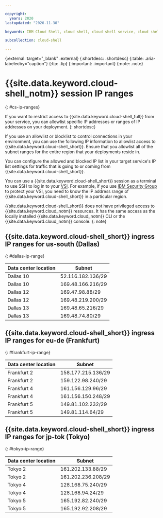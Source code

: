```yaml
---

copyright:
  years: 2020
lastupdated: "2020-11-30"

keywords: IBM Cloud Shell, cloud shell, cloud shell service, cloud shell ip addresses, cloud shell allowlist, cloud shell blocklist

subcollection: cloud-shell

---
```


{:external: target="_blank" .external}
{:shortdesc: .shortdesc}
{:table: .aria-labeledby="caption"}
{:tip: .tip}
{:important: .important}
{:note: .note}

# {{site.data.keyword.cloud-shell_notm}} session IP ranges
{: #cs-ip-ranges}

If you want to restrict access to {{site.data.keyword.cloud-shell_full}} from your service, you can allowlist specific IP addresses or ranges of IP addresses on your deployment.
{: shortdesc}

If you use an allowlist or blocklist to control connections in your environment, you can use the following IP information to allowlist access to {{site.data.keyword.cloud-shell_short}}. Ensure that you allowlist all of the subnet ranges for the entire region that your deployments reside in.

You can configure the allowed and blocked IP list in your target service's IP list settings for traffic that is going to or coming from {{site.data.keyword.cloud-shell_short}}.

You can use a {{site.data.keyword.cloud-shell_short}} session as a terminal to use SSH to log in to your [VSI](/docs/virtual-servers?topic=virtual-servers-about-virtual-servers). For example, if you use [IBM Security Group](/docs/security-groups?topic=security-groups-about-ibm-security-groups) to protect your VSI, you need to know the IP address range of {{site.data.keyword.cloud-shell_short}} in a particular region.

{{site.data.keyword.cloud-shell_short}} does not have privileged access to {{site.data.keyword.cloud_notm}} resources. It has the same access as the locally installed {{site.data.keyword.cloud_notm}} CLI or the {{site.data.keyword.cloud_notm}} console.
{: note}

## {{site.data.keyword.cloud-shell_short}} ingress IP ranges for us-south (Dallas)
{: #dallas-ip-range}

Data center location | Subnet
-- | --
Dallas 10 | 52.116.182.136/29
Dallas 10 | 169.48.166.216/29
Dallas 12 | 169.47.98.88/29
Dallas 12 | 169.48.219.200/29
Dallas 13 | 169.48.65.216/29
Dallas 13 | 169.48.74.80/29

## {{site.data.keyword.cloud-shell_short}} ingress IP ranges for eu-de (Frankfurt)
{: #frankfurt-ip-range}

Data center location | Subnet
-- | --
Frankfurt 2 | 158.177.215.136/29
Frankfurt 2 | 159.122.98.240/29
Frankfurt 4 | 161.156.129.96/29
Frankfurt 4 | 161.156.150.248/29
Frankfurt 5 | 149.81.102.232/29
Frankfurt 5 | 149.81.114.64/29

## {{site.data.keyword.cloud-shell_short}} ingress IP ranges for jp-tok (Tokyo)
{: #tokyo-ip-range}

Data center location | Subnet
-- | --
Tokyo 2 | 161.202.133.88/29
Tokyo 2 | 161.202.236.208/29
Tokyo 4 | 128.168.75.240/29
Tokyo 4 | 128.168.94.24/29
Tokyo 5 | 165.192.82.240/29
Tokyo 5 | 165.192.92.208/29
